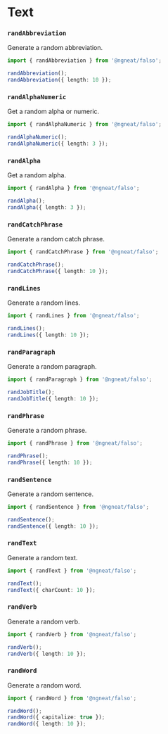 # Text

### `randAbbreviation`

Generate a random abbreviation.

```ts
import { randAbbreviation } from '@ngneat/falso';

randAbbreviation();
randAbbreviation({ length: 10 });
```

### `randAlphaNumeric`

Get a random alpha or numeric.

```ts
import { randAlphaNumeric } from '@ngneat/falso';

randAlphaNumeric();
randAlphaNumeric({ length: 3 });
```

### `randAlpha`

Get a random alpha.

```ts
import { randAlpha } from '@ngneat/falso';

randAlpha();
randAlpha({ length: 3 });
```

### `randCatchPhrase`

Generate a random catch phrase.

```ts
import { randCatchPhrase } from '@ngneat/falso';

randCatchPhrase();
randCatchPhrase({ length: 10 });
```

### `randLines`

Generate a random lines.

```ts
import { randLines } from '@ngneat/falso';

randLines();
randLines({ length: 10 });
```

### `randParagraph`

Generate a random paragraph.

```ts
import { randParagraph } from '@ngneat/falso';

randJobTitle();
randJobTitle({ length: 10 });
```

### `randPhrase`

Generate a random phrase.

```ts
import { randPhrase } from '@ngneat/falso';

randPhrase();
randPhrase({ length: 10 });
```

### `randSentence`

Generate a random sentence.

```ts
import { randSentence } from '@ngneat/falso';

randSentence();
randSentence({ length: 10 });
```

### `randText`

Generate a random text.

```ts
import { randText } from '@ngneat/falso';

randText();
randText({ charCount: 10 });
```

### `randVerb`

Generate a random verb.

```ts
import { randVerb } from '@ngneat/falso';

randVerb();
randVerb({ length: 10 });
```

### `randWord`

Generate a random word.

```ts
import { randWord } from '@ngneat/falso';

randWord();
randWord({ capitalize: true });
randWord({ length: 10 });
```
